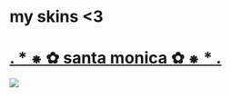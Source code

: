 # my skins <3
# [. * ⁕ ✿ santa  monica ✿ ⁕ * .](https://www.dropbox.com/s/8j6w25m2hnk5vfy/tko.osk?dl=0)
![ ](https://imgur.com/wdzHf3z.jpg)
